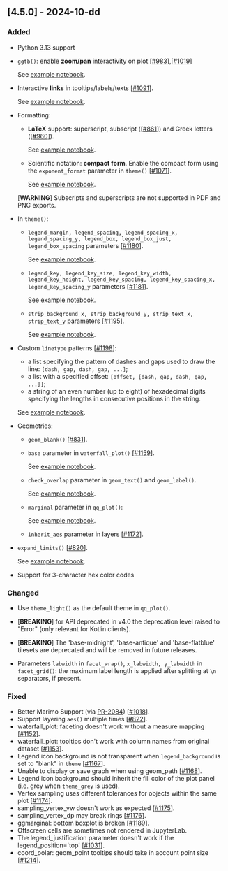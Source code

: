 ## [4.5.0] - 2024-10-dd

### Added

- Python 3.13 support

- `ggtb()`: enable **zoom/pan** interactivity on plot [[#983](https://github.com/JetBrains/lets-plot/issues/983)],[[#1019](https://github.com/JetBrains/lets-plot/issues/1019)]

  See [example notebook](https://nbviewer.org/github/JetBrains/lets-plot/blob/master/docs/f-24g/interact_pan_zoom.ipynb).

- Interactive **links** in tooltips/labels/texts [[#1091](https://github.com/JetBrains/lets-plot/issues/1091)].

  See [example notebook](https://nbviewer.org/github/JetBrains/lets-plot/blob/master/docs/f-24g/interactive_links.ipynb).

- Formatting:
  - **LaTeX** support: superscript, subscript ([[#861](https://github.com/JetBrains/lets-plot/issues/861)]) and Greek letters ([[#960](https://github.com/JetBrains/lets-plot/issues/960)]).

    See [example notebook](https://nbviewer.org/github/JetBrains/lets-plot/blob/master/docs/dev/notebooks/latex_support.ipynb).
  
  - Scientific notation: **compact form**. Enable the compact form using the  `exponent_format` parameter in `theme()` [[#1071](https://github.com/JetBrains/lets-plot/issues/1071)].

    See [example notebook](https://nbviewer.org/github/JetBrains/lets-plot/blob/master/docs/f-24g/superscript_exponent.ipynb).

  [**WARNING**] Subscripts and superscripts are not supported in PDF and PNG exports.

- In `theme()`:
  - `legend_margin, legend_spacing, legend_spacing_x, legend_spacing_y, legend_box, legend_box_just, legend_box_spacing` parameters [[#1180](https://github.com/JetBrains/lets-plot/issues/1180)].

    See [example notebook](https://nbviewer.org/github/JetBrains/lets-plot/blob/master/docs/f-24g/theme_legend_margins.ipynb).

  - `legend_key, legend_key_size, legend_key_width, legend_key_height, legend_key_spacing, legend_key_spacing_x, legend_key_spacing_y` parameters  [[#1181](https://github.com/JetBrains/lets-plot/issues/1181)].

    See [example notebook](https://nbviewer.org/github/JetBrains/lets-plot/blob/master/docs/f-24g/theme_legend_key.ipynb).

  - `strip_background_x, strip_background_y, strip_text_x, strip_text_y` parameters [[#1195](https://github.com/JetBrains/lets-plot/issues/1195)].

    See [example notebook](https://nbviewer.org/github/JetBrains/lets-plot/blob/master/docs/f-24g/theme_facet_strip_xy.ipynb).

- Custom `linetype` patterns [[#1198](https://github.com/JetBrains/lets-plot/issues/1198)]:
  - a list specifying the pattern of dashes and gaps used to draw the line: `[dash, gap, dash, gap, ...]`;
  - a list with a specified offset: `[offset, [dash, gap, dash, gap, ...]]`;
  - a string of an even number (up to eight) of hexadecimal digits specifying the lengths in consecutive positions in the string.

  See [example notebook](https://nbviewer.org/github/JetBrains/lets-plot/blob/master/docs/f-24g/linetype_custom.ipynb).

- Geometries:
  - `geom_blank()` [[#831](https://github.com/JetBrains/lets-plot/issues/831)].

  - `base` parameter in `waterfall_plot()` [[#1159](https://github.com/JetBrains/lets-plot/issues/1159)].

    See [example notebook](https://nbviewer.org/github/JetBrains/lets-plot/blob/master/docs/f-24g/waterfall_plot_base.ipynb).

  - `check_overlap` parameter in `geom_text()` and `geom_label()`.

    See [example notebook](https://nbviewer.org/github/JetBrains/lets-plot/blob/master/docs/f-24g/check_overlap.ipynb).
       
  - `marginal` parameter in `qq_plot()`:

      See [example notebook](https://nbviewer.org/github/JetBrains/lets-plot/blob/master/docs/f-24g/qq_plot_marginal.ipynb).

  - `inherit_aes` parameter in layers [[#1172](https://github.com/JetBrains/lets-plot/issues/1172)].

- `expand_limits()` [[#820](https://github.com/JetBrains/lets-plot/issues/820)].

  See [example notebook](https://nbviewer.org/github/JetBrains/lets-plot/blob/master/docs/f-24g/expand_limits.ipynb).

- Support for 3-character hex color codes     


### Changed

- Use `theme_light()` as the default theme in `qq_plot()`.

- [**BREAKING**] for API deprecated in v4.0 the deprecation level raised to "Error" (only relevant for Kotlin clients).

- [**BREAKING**] The 'base-midnight', 'base-antique' and 'base-flatblue' tilesets are deprecated and will be removed in future releases.

- Parameters `labwidth` in `facet_wrap()`, `x_labwidth, y_labwidth` in `facet_grid()`: the maximum label length is applied after splitting at `\n` separators, if present.

### Fixed

- Better Marimo Support (via [PR-2084](https://github.com/marimo-team/marimo/pull/2084)) [[#1018](https://github.com/JetBrains/lets-plot/issues/1018)].
- Support layering `aes()` multiple times [[#822](https://github.com/JetBrains/lets-plot/issues/822)].
- waterfall_plot: faceting doesn't work without a measure mapping [[#1152](https://github.com/JetBrains/lets-plot/issues/1152)].
- waterfall_plot: tooltips don't work with column names from original dataset [[#1153](https://github.com/JetBrains/lets-plot/issues/1153)].
- Legend icon background is not transparent when `legend_background` is set to "blank" in `theme` [[#1167](https://github.com/JetBrains/lets-plot/issues/1167)].
- Unable to display or save graph when using geom_path [[#1168](https://github.com/JetBrains/lets-plot/issues/1168)].
- Legend icon background should inherit the fill color of the plot panel (i.e. grey when `theme_grey` is used).
- Vertex sampling uses different tolerances for objects within the same plot [[#1174](https://github.com/JetBrains/lets-plot/issues/1174)].
- sampling_vertex_vw doesn't work as expected [[#1175](https://github.com/JetBrains/lets-plot/issues/1175)].
- sampling_vertex_dp may break rings [[#1176](https://github.com/JetBrains/lets-plot/issues/1176)].
- ggmarginal: bottom boxplot is broken [[#1189](https://github.com/JetBrains/lets-plot/issues/1189)].
- Offscreen cells are sometimes not rendered in JupyterLab.
- The legend_justification parameter doesn't work if the legend_position='top' [[#1031](https://github.com/JetBrains/lets-plot/issues/1031)].
- coord_polar: geom_point tooltips should take in account point size [[#1214](https://github.com/JetBrains/lets-plot/issues/1214)].
